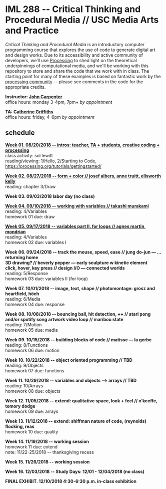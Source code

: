 # IML 288 -- Critical Thinking and Procedural Media // USC Media Arts and Practice  
_Critical Thinking and Procedural Media_ is an introductory computer programming course that explores the use of code to generate digital art and design works.  Due to its accessibility and active community of developers, we’ll use [Processing](http://processing.org/download/) to shed light on the theoretical underpinnings of computational media, and we'll be working with this repository to store and share the code that we work with in class. The starting point for many of these examples is based on fantastic work by the [processing community](https://discourse.processing.org/) -- please see comments in the code for the appropriate credits.

**Instructor: [John Carpenter](http://johnbcarpenter.com)**  
office hours: monday 3-4pm, 7pm+ _by appointment_  

**TA: [Catherine Griffiths](http://isohale.com)**  
office hours: friday, 4-6pm _by appointment_  

## schedule
**[Week 01. 08/20/2018 -- intros: teacher, TA + students, creative coding + processing](https://github.com/johnbcarpenter/USC_IML288/tree/master/WEEK01.md)**  
class activity: sol lewitt  
reading/viewing: 1/Hello, 2/Starting to Code, https://processing.org/tutorials/gettingstarted/  
  
**[Week 02. 08/27/2018 -- form + color // josef albers, anne truitt, ellsworth kelly](https://github.com/johnbcarpenter/USC_IML288/tree/master/WEEK02.md)**  
reading: chapter 3/Draw   
  
**Week 03. 09/03/2018 labor day (no class)** 
  
**[Week 04. 09/10/2018 -- working with variables // takashi murakami](https://github.com/johnbcarpenter/USC_IML288/tree/master/WEEK04.md)**  
reading: 4/Variables   
homework 01 due: draw   
  
**[Week 05. 09/17/2018 -- variables part II. for loops // agnes martin, mondrian](https://github.com/johnbcarpenter/USC_IML288/tree/master/WEEK05.md)**   
reading: 4/Variables   
homework 02 due: variables I    
  
**Week 06. 09/24/2018 -- track the mouse, speed, ease // jung do-jun — …returning home  
3D drawing? // beverly pepper — early sculpture w kinetic element  
click, hover, key press // design I/O — connected worlds**  
reading: 5/Response   
homework 03 due: variables II (for loop)    
  
**Week 07. 10/01/2018 -- image, text, shape // photomontage: grosz and heartfield, höch**  
reading: 6/Media   
homework 04 due: response   
  
**Week 08. 10/08/2018 -- bouncing ball, hit detection, ++ // atari pong  
and/or spotify song artwork video loop // maribou state**			 			 
reading: 7/Motion   
homework 05 due: media   
  
**Week 09. 10/15/2018 -- building blocks of code // matisse — la gerbe**  
reading: 8/Functions   
homework 06 due: motion   
  
**Week 10. 10/22/2018 -- object oriented programming // TBD**  
reading: 9/Objects   
homework 07 due: functions   
  
**Week 11. 10/29/2018 -- variables and objects —> arrays // TBD**  
reading: 10/Arrays   
homework 08 due: objects   
  
**Week 12. 11/05/2018 -- extend: qualitative space, look + feel // o’keeffe, tomory dodge**  
homework 09 due: arrays    
  
**Week 13. 11/12/2018 -- extend: shiffman nature of code, (reynolds) flocking, reas**   
homework 10 due: quality    
  
**Week 14. 11/19/2018 -- working session**  
homework 11 due: extend  
note: 11/22-25/2018 -- thanksgiving recess  
  
**Week 15. 11/26/2018 -- working session**  
  
**Week 16. 12/03/2018 -- Study Days: 12/01 - 12/04/2018 (no class)**   
  
**FINAL EXHIBIT. 12/10/2018 4:30-6:30 p.m. in-class exhibition**  
